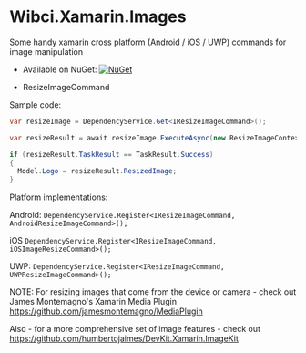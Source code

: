 # Wibci.Xamarin.Images
Some handy xamarin cross platform (Android / iOS / UWP) commands for image manipulation

- Available on NuGet: [![NuGet](https://img.shields.io/nuget/v/Wibci.Xamarin.Images.svg?label=NuGet)](https://www.nuget.org/packages/Wibci.Xamarin.Images/)

- ResizeImageCommand

Sample code:

```C#
var resizeImage = DependencyService.Get<IResizeImageCommand>();

var resizeResult = await resizeImage.ExecuteAsync(new ResizeImageContext { Height = 130, Width = 280, OriginalImage = pictureResult.Image });

if (resizeResult.TaskResult == TaskResult.Success)
{
  Model.Logo = resizeResult.ResizedImage;
}
```

Platform implementations:

Android:
`DependencyService.Register<IResizeImageCommand, AndroidResizeImageCommand>();`

iOS
`DependencyService.Register<IResizeImageCommand, iOSImageResizeCommand>();`

UWP:
`DependencyService.Register<IResizeImageCommand, UWPResizeImageCommand>();`

NOTE: For resizing images that come from the device or camera - check out James Montemagno's Xamarin Media Plugin
https://github.com/jamesmontemagno/MediaPlugin

Also - for a more comprehensive set of image features - check out https://github.com/humbertojaimes/DevKit.Xamarin.ImageKit
